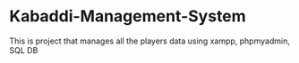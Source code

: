 # Kabaddi-Management-System
This is project that manages all the players data using xampp, phpmyadmin, SQL DB
